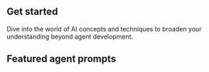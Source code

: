 
## Get started

Dive into the world of AI concepts and techniques to broaden your understanding beyond agent development.

<cc-card-grid gap="1rem">
    <cc-card title="Agent Instructions Lab" description="Improve your agent instructions (Beginner)" href="https://microsoft.github.io/copilot-camp/pages/beyond-agents/beginner-agent/"></cc-card>
    <cc-card title="Prompt Library" description="Explore samples for inspiration" href="https://github.com/pnp/copilot-prompts/tree/main/samples"></cc-card>
    <cc-card title="Model Selection Adventure" description="Understanding model selection for your bespoke agents" href="https://microsoft.github.io/copilot-camp/pages/beyond-agents/model-selection"></cc-card>
</cc-card-grid>

## Featured agent prompts 
<cc-card-grid gap="1rem">
<cc-card 
    title="Specific News Research Agent" 
    description="Create an agent specialized in article research on a specific theme to improve operational intelligence."
    href="https://github.com/pnp/copilot-prompts/tree/main/samples/agent-instructions/specific-research-agent"
    image="https://raw.githubusercontent.com/pnp/copilot-prompts/refs/heads/main/samples/agent-instructions/specific-research-agent/assets/demo.png">
</cc-card>
<cc-card 
    title="Promptly - helping you craft better AI prompts with clear guidance" 
    description="An AI training assistant designed to help users craft effective and engaging prompts for AI systems."
    href="https://github.com/pnp/copilot-prompts/blob/main/samples/agent-instructions/prompt-assistance/"
    image="../../assets/images/copilot-instructions/featured-agents/promptly.png">
</cc-card>
</cc-card-grid>
